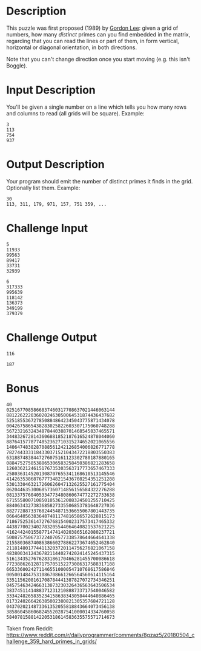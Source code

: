 # Description

This puzzle was first proposed (1989) by [Gordon Lee](http://www.primepuzzles.net/puzzles/puzz_001.htm): given a grid of numbers, how many *distinct* primes can you find embedded in the matrix, regarding that you can read the lines or part of them, in form vertical, horizontal or diagonal orientation, in both directions. 

Note that you can't change direction once you start moving (e.g. this isn't Boggle). 

# Input Description

You'll be given a single number on a line which tells you how many rows and columns to read (all grids will be square). Example:

    3 
    113
    754
    937

# Output Description

Your program should emit the number of distinct primes it finds in the grid. Optionally list them. Example:

    30
    113, 311, 179, 971, 157, 751 359, ...

# Challenge Input

    5 
    11933
    99563
    89417
    33731
    32939
    
    6
    317333
    995639
    118142
    136373
    349199
    379379

# Challenge Output

    116

    187

# Bonus

    40
    0251677085866837460317708637021446063144
    8812262220360202463050064531874436437682
    5251855367278508848642345043775871434078
    0042675865438283025822603307175060748288
    5672321632434878440388701468545837465571
    3448326728143606881852187616524878044060
    8876415778774852362710315274652021065556
    1406474838287088561242126854006826771778
    7827443331184330371521043472218803550383
    6318874838447276075161123302780187880165
    0884752758538865306583258450386821283658
    1260362124615176735303563717773657467333
    2580363145201308707655341168610513145546
    4142635386876777348215436708254351251288
    5301330463217260626047132625527161775404
    8620446353006857360714856156584322276288
    0813375760405334773480860674772272733638
    6715558007108501053612008324501255710425
    8840634327383685827335506853781648727036
    8827728873376824454871536655067801443735
    0664640563836487481174816586572628815173
    7186752536147276768154002317573417465332
    4438770023402783205544064640821537621225
    4162442401558771474140203865162080237721
    5008757506737224070577338578644664641338
    2155803687408638660278862273674652462840
    2118148017744113203720114756276821067158
    4838003412436782114402742024145245437315
    5161343527676283186170466281455700086618
    7723886261287175705152273086317588317188
    6653360024271146551000054710768617586846
    0050014847531086708661266564560614115164
    3351156208161708784441387827072734346251
    0457546342466313073230326436563643506534
    3837451141488371231210888733717540046582
    3334248265835234158638343058444640886465
    0173240266426385002380821305357684721128
    0437020214873361352055818843664073456138
    3858604586068245520287541000014334760058
    5840781588142205318614583635575571714673

Taken from Reddit: https://www.reddit.com/r/dailyprogrammer/comments/8gzaz5/20180504_challenge_359_hard_primes_in_grids/